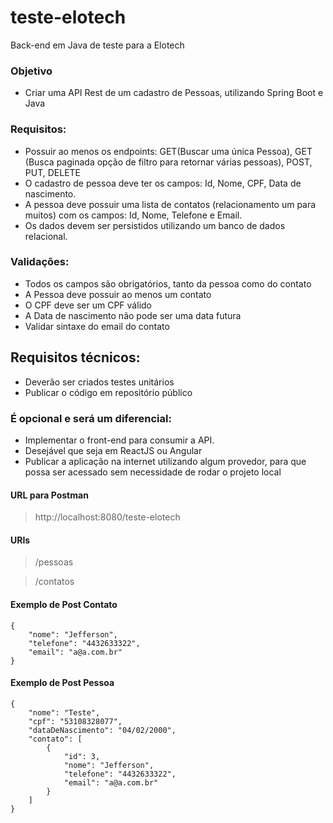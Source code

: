 # teste-elotech
Back-end em Java de teste para a Elotech

### Objetivo

* Criar uma API Rest de um cadastro de Pessoas, utilizando Spring Boot e Java

### Requisitos:

* Possuir ao menos os endpoints: GET(Buscar uma única Pessoa), GET (Busca paginada opção de filtro para retornar várias pessoas), POST, PUT, DELETE
* O cadastro de pessoa deve ter os campos: Id, Nome, CPF, Data de nascimento.
* A pessoa deve possuir uma lista de contatos (relacionamento um para muitos) com os campos: Id, Nome, Telefone e Email.
* Os dados devem ser persistidos utilizando um banco de dados relacional.

### Validações:

* Todos os campos são obrigatórios, tanto da pessoa como do contato
* A Pessoa deve possuir ao menos um contato
* O CPF deve ser um CPF válido
* A Data de nascimento não pode ser uma data futura
* Validar sintaxe do email do contato

## Requisitos técnicos:

* Deverão ser criados testes unitários
* Publicar o código em repositório público

### É opcional e será um diferencial:

* Implementar o front-end para consumir a API.
* Desejável que seja em ReactJS ou Angular
* Publicar a aplicação na internet utilizando algum provedor, para que possa ser acessado sem necessidade de rodar o projeto local


#### URL para Postman 
> http://localhost:8080/teste-elotech
#### URIs 
> /pessoas

> /contatos

#### Exemplo de Post Contato
    {    
        "nome": "Jefferson",
        "telefone": "4432633322",
        "email": "a@a.com.br"
    }

#### Exemplo de Post Pessoa
    {
        "nome": "Teste",
        "cpf": "53108328077",
        "dataDeNascimento": "04/02/2000",
        "contato": [
            {
                "id": 3,
                "nome": "Jefferson",
                "telefone": "4432633322",
                "email": "a@a.com.br"
            }
        ]
    }
    